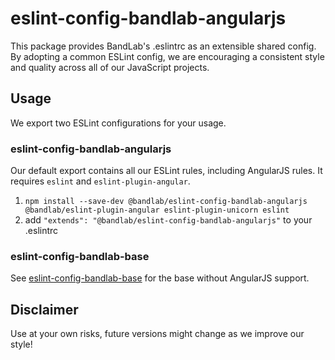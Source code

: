 # eslint-config-bandlab-angularjs

This package provides BandLab's .eslintrc as an extensible shared config.
By adopting a common ESLint config, we are encouraging a consistent style and quality across all of our JavaScript projects.

## Usage

We export two ESLint configurations for your usage.

### eslint-config-bandlab-angularjs

Our default export contains all our ESLint rules, including AngularJS rules. It requires `eslint` and `eslint-plugin-angular`.

1. `npm install --save-dev @bandlab/eslint-config-bandlab-angularjs @bandlab/eslint-plugin-angular eslint-plugin-unicorn eslint`
2. add `"extends": "@bandlab/eslint-config-bandlab-angularjs"` to your .eslintrc

### eslint-config-bandlab-base

See [eslint-config-bandlab-base](https://www.npmjs.com/package/@bandlab/eslint-config-bandlab-base) for the base without AngularJS support.

## Disclaimer

Use at your own risks, future versions might change as we improve our style!
